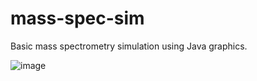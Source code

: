 # mass-spec-sim
Basic mass spectrometry simulation using Java graphics. 

![image](https://github.com/user-416/mass-spec-sim/assets/59297125/79c19ba1-4f36-444d-a2af-0a6a94cc77fa)
